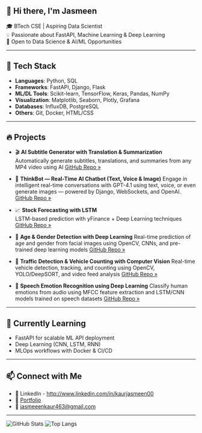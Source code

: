 ## 👋 Hi there, I'm Jasmeen

🎓 BTech CSE | Aspiring Data Scientist  
💡 Passionate about FastAPI, Machine Learning & Deep Learning  
🚀 Open to Data Science & AI/ML Opportunities  

---

## 🧠 Tech Stack

- **Languages**: Python, SQL  
- **Frameworks**: FastAPI, Django, Flask  
- **ML/DL Tools**: Scikit-learn, TensorFlow, Keras, Pandas, NumPy  
- **Visualization**: Matplotlib, Seaborn, Plotly, Grafana  
- **Databases**: InfluxDB, PostgreSQL  
- **Others**: Git, Docker, HTML/CSS

---

## 🔥 Projects

-  🎬 **AI Subtitle Generator with Translation & Summarization**  
  Automatically generate subtitles, translations, and summaries from any MP4 video using AI
    [GitHub Repo »](https://github.com/Jasmeen-28/Ai-Subtitle-Generator)
   
-   🤖 **ThinkBot — Real-Time AI Chatbot (Text, Voice & Image)**
      Engage in intelligent real-time conversations with GPT-4.1 using text, voice, or even generate images — powered by Django, WebSockets, and OpenAI.
     [GitHub Repo »](https://github.com/Jasmeen-28/Think-Bot-A-Real-time-AI-Chat-System)
   
   
- 📈 **Stock Forecasting with LSTM**  
  LSTM-based prediction with yFinance + Deep Learning techniques  
  [GitHub Repo »](https://github.com/Jasmeen-28/Stock-Portfolio-Optimization-Prediction)

- 🧠 **Age & Gender Detection with Deep Learning**
  Real-time prediction of age and gender from facial images using OpenCV, CNNs, and pre-trained deep learning models
  [GitHub Repo »](https://github.com/Jasmeen-28/age_gender_detection)

- 🚗 **Traffic Detection & Vehicle Counting with Computer Vision**
    Real-time vehicle detection, tracking, and counting using OpenCV, YOLO/DeepSORT, and video feed analysis
        [GitHub Repo »](https://github.com/Jasmeen-28/Traffice-detction-Vehicle-counting)

- 🎤 **Speech Emotion Recognition using Deep Learning**
    Classify human emotions from audio using MFCC feature extraction and LSTM/CNN models trained on speech datasets
      [GitHub Repo »](https://github.com/Jasmeen-28/Speech-Emotion-Recognition)



---

## 🌱 Currently Learning

- FastAPI for scalable ML API deployment  
- Deep Learning (CNN, LSTM, RNN)  
- MLOps workflows with Docker & CI/CD

---

## 📫 Connect with Me

- 🔗 LinkedIn - http://www.linkedin.com/in/kaurjasmeen00
- 💼 [Portfolio](https://your-portfolio-link.com)
- 📧 jasmeeenkaur463@gmail.com

---

![GitHub Stats](https://github-readme-stats.vercel.app/api?username=Jasmeen-28&show_icons=true&theme=radical)
![Top Langs](https://github-readme-stats.vercel.app/api/top-langs/?username=Jasmeen-28&layout=compact&theme=radical)

